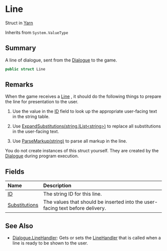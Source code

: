 # Line

Struct in [Yarn](/api/csharp/yarn.md)

Inherits from `System.ValueType`

## Summary


A line of dialogue, sent from the  <a href="yarn.dialogue.md">Dialogue</a>  to the
game.


```csharp
public struct Line
```

## Remarks


When the game receives a  <a href="yarn.line.md">Line</a> , it should do the
following things to prepare the line for presentation to the user. 

1. Use the value in the  <a href="yarn.line.id.md">ID</a>  field to look up the
appropriate user-facing text in the string table. 

2. Use  <a href="yarn.dialogue.expandsubstitutions.md">ExpandSubstitutions(string,IList&lt;string&gt;)</a>  to replace all
substitutions in the user-facing text.

3. Use  <a href="yarn.dialogue.parsemarkup.md">ParseMarkup(string)</a>  to parse all markup in
the line.

You do not create instances of this struct yourself. They are
created by the  <a href="yarn.dialogue.md">Dialogue</a>  during program execution.


## Fields

|Name|Description|
|:---|:---|
|[ID](/api/csharp/yarn.line.id.md)|The string ID for this line.|
|[Substitutions](/api/csharp/yarn.line.substitutions.md)|The values that should be inserted into the user-facing text before delivery.|

## See Also

* [Dialogue.LineHandler](/api/csharp/yarn.dialogue.linehandler.md): Gets or sets the  <a href="yarn.linehandler.md">LineHandler</a>  that is called when a line is ready to be shown to the user.

